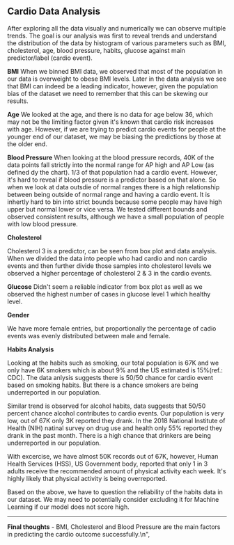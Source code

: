 ## Cardio Data Analysis 

After exploring all the data visually and numerically we can observe multiple trends. The goal is our analysis was first to reveal trends and understand the distribution of the data by histogram of various parameters such as BMI, cholesterol, age, blood pressure, habits, glucose against main predictor/label (cardio event). 
 
 **BMI**
When we binned BMI data, we observed that most of the population in our data is overweight to obese BMI levels. Later in the data analysis we see that BMI can indeed be a leading indicator, however, given the population bias of the dataset we need to remember that this can be skewing our results.
 
 **Age**
We looked at the age, and there is no data for age below 36, which may not be the limiting factor given it's known that cardio risk increases with age. However, if we are trying to predict cardio events for people at the younger end of our dataset, we may be biasing the predictions by those at the older end.

**Blood Pressure**
 When looking at the blood pressure records, 40K of the data points fall strictly into the normal range for AP high and AP Low (as defined dy the chart). 1/3 of that population had a cardio event. However, it's hard to reveal if blood pressure is a predictor based on that alone. So when we look at data outsdie of normal ranges there is a high relationship between being outside of normal range and having a cardio event. It is inhertly hard to bin into strict bounds because some people may have high upper but normal lower or vice versa. We tested different bounds and observed consistent results, although we have a small population of people with low blood pressure. 
   
**Cholesterol**

 Cholesterol 3 is a predictor, can be seen from box plot and data analysis. When we divided the data into people who had cardio and non cardio events and then further divide those samples into cholesterol levels we observed a higher percentage of cholesterol 2 & 3 in the cardio events.
 
 **Glucose**
 Didn't seem a reliable indicator from box plot as well as we observed the highest number of cases in glucose level 1 which healthy level.
   
 **Gender**
  
 We have more female entries, but proportionally the percentage of cadio events was evenly distributed between male and female.
 
 **Habits Analysis**
 
Looking at the habits such as smoking, our total population is 67K and we only have 6K smokers which is about 9% and the US estimated is 15%(ref.: CDC). The data anlysis suggests there is 50/50 chance for cardio event based on smoking habits. But there is a chance smokers are being underreported in our population.
  
Similar trend is observed for alcohol habits, data suggests that 50/50 percent chance alcohol contributes to cardio events. Our population is very low, out of 67K only 3K reported they drank. In the 2018 National Institute of Health (NIH) natinal survey on drug use and health only 55% reported they drank in the past month. There is a high chance that drinkers are being underreported in our population.

With excercise, we have almost 50K records out of 67K, however, Human Health Services (HSS), US Government body, reported that only 1 in 3 adults receive the recommended amount of physical activity each week. It's highly likely that physical activity is being overreported.

Based on the above, we have to question the reliability of the habits data in our dataset. We may need to potentially consider excluding it for Machine Learning if our model does not score high.

----

**Final thoughts** - BMI, Cholesterol and Blood Pressure are the main factors in predicting the cardio outcome successfully.\n",
    
